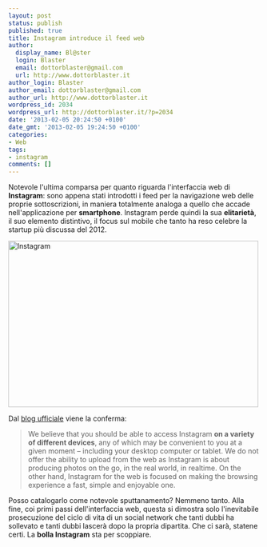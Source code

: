 ```yaml
---
layout: post
status: publish
published: true
title: Instagram introduce il feed web
author:
  display_name: Bl@ster
  login: Blaster
  email: dottorblaster@gmail.com
  url: http://www.dottorblaster.it
author_login: Blaster
author_email: dottorblaster@gmail.com
author_url: http://www.dottorblaster.it
wordpress_id: 2034
wordpress_url: http://dottorblaster.it/?p=2034
date: '2013-02-05 20:24:50 +0100'
date_gmt: '2013-02-05 19:24:50 +0100'
categories:
- Web
tags:
- instagram
comments: []
---
```

<p>Notevole l'ultima comparsa per quanto riguarda l'interfaccia web di <strong>Instagram</strong>: sono appena stati introdotti i feed per la navigazione web delle proprie sottoscrizioni, in maniera totalmente analoga a quello che accade nell'applicazione per <strong>smartphone</strong>. Instagram perde quindi la sua <strong>elitarietà</strong>, il suo elemento distintivo, il focus sul mobile che tanto ha reso celebre la startup più discussa del 2012.</p>
<p><img class="aligncenter" alt="Instagram" src="http://i47.tinypic.com/2he9hya.png" width="500" height="333" /></p>
<p>Dal <a href="http://blog.instagram.com/post/42363074191/instagramfeed">blog ufficiale</a> viene la conferma:</p>
<blockquote><p>We believe that you should be able to access Instagram <strong>on a variety of different devices</strong>, any of which may be convenient to you at a given moment – including your desktop computer or tablet. We do not offer the ability to upload from the web as Instagram is about producing photos on the go, in the real world, in realtime. On the other hand, Instagram for the web is focused on making the browsing experience a fast, simple and enjoyable one.</p></blockquote>
<p>Posso catalogarlo come notevole sputtanamento? Nemmeno tanto. Alla fine, coi primi passi dell'interfaccia web, questa si dimostra solo l'inevitabile prosecuzione del ciclo di vita di un social network che tanti dubbi ha sollevato e tanti dubbi lascerà dopo la propria dipartita. Che ci sarà, statene certi. La <strong>bolla Instagram</strong> sta per scoppiare.</p>
